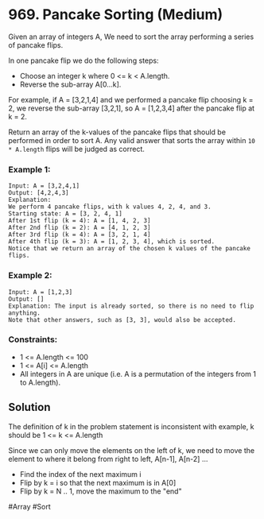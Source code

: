 # 969. Pancake Sorting (Medium)

Given an array of integers A, We need to sort the array performing a series of pancake flips.

In one pancake flip we do the following steps:

- Choose an integer k where 0 <= k < A.length.
- Reverse the sub-array A[0...k].

For example, if A = [3,2,1,4] and we performed a pancake flip choosing k = 2, we reverse the sub-array [3,2,1], so A = [1,2,3,4] after the pancake flip at k = 2.

Return an array of the k-values of the pancake flips that should be performed in order to sort A. Any valid answer that sorts the array within `10 * A.length` flips will be judged as correct.

### Example 1:
```
Input: A = [3,2,4,1]
Output: [4,2,4,3]
Explanation: 
We perform 4 pancake flips, with k values 4, 2, 4, and 3.
Starting state: A = [3, 2, 4, 1]
After 1st flip (k = 4): A = [1, 4, 2, 3]
After 2nd flip (k = 2): A = [4, 1, 2, 3]
After 3rd flip (k = 4): A = [3, 2, 1, 4]
After 4th flip (k = 3): A = [1, 2, 3, 4], which is sorted.
Notice that we return an array of the chosen k values of the pancake flips.
```

### Example 2:
```
Input: A = [1,2,3]
Output: []
Explanation: The input is already sorted, so there is no need to flip anything.
Note that other answers, such as [3, 3], would also be accepted.
```

### Constraints:
- 1 <= A.length <= 100
- 1 <= A[i] <= A.length
- All integers in A are unique (i.e. A is a permutation of the integers from 1 to A.length).

## Solution
The definition of k in the problem statement is inconsistent with example, k should be 1 <= k <= A.length

Since we can only move the elements on the left of k, we need to move the element to where it belong from right to left, A[n-1], A[n-2] ... 
- Find the index of the next maximum i
- Flip by k = i so that the next maximum is in A[0]
- Flip by k = N .. 1, move the maximum to the "end"

#Array #Sort
